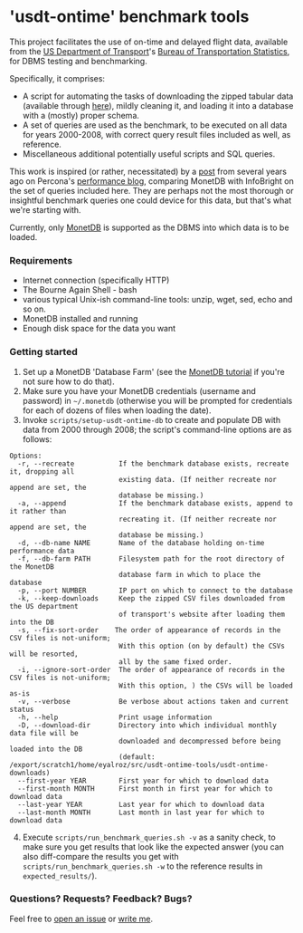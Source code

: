 # 'usdt-ontime' benchmark tools

This project facilitates the use of on-time and delayed flight data, available from the [US Department of Transport](https://www.transportation.gov/)'s [Bureau of Transportation Statistics](https://www.bts.gov/), for DBMS testing and benchmarking.

Specifically, it comprises:

* A script for automating the tasks of downloading the zipped tabular data (available through [here](http://www.transtats.bts.gov/DL_SelectFields.asp?Table_ID=236&DB_Short_Name=On-Time)), mildly cleaning it, and loading it into a database with a (mostly) proper schema.
* A set of queries are used as the benchmark, to be executed on all data for years 2000-2008, with correct query result files included as well, as reference.
* Miscellaneous additional potentially useful scripts and SQL queries\.

This work is inspired (or rather, necessitated) by a [post](https://www.percona.com/blog/2009/10/02/analyzing-air-traffic-performance-with-infobright-and-monetdb/) from several years ago on Percona's [performance blog](https://www.percona.com/blog), comparing MonetDB with InfoBright on the set of queries included here. They are perhaps not the most thorough or insightful benchmark queries one could device for this data, but that's what we're starting with.

Currently, only [MonetDB](https://www.monetdb.org/) is supported as the DBMS into which data is to be loaded.

### Requirements

* Internet connection (specifically HTTP)
* The Bourne Again Shell - bash
* various typical Unix-ish command-line tools: unzip, wget, sed, echo and so on.
* MonetDB installed and running
* Enough disk space for the data you want

### Getting started

1. Set up a MonetDB 'Database Farm' (see the [MonetDB tutorial](https://www.monetdb.org/Documentation/UserGuide/Tutorial) if you're not sure how to do that).
2. Make sure you have your MonetDB credentials (username and password) in `~/.monetdb` (otherwise you will be prompted for credentials for each of dozens of files when loading the date).
3. Invoke `scripts/setup-usdt-ontime-db` to create and populate DB with data from 2000 through 2008; the script's command-line options are as follows:
```
Options:
  -r, --recreate           If the benchmark database exists, recreate it, dropping all
                           existing data. (If neither recreate nor append are set, the 
                           database be missing.)
  -a, --append             If the benchmark database exists, append to it rather than
                           recreating it. (If neither recreate nor append are set, the 
                           database be missing.)
  -d, --db-name NAME       Name of the database holding on-time performance data
  -f, --db-farm PATH       Filesystem path for the root directory of the MonetDB
                           database farm in which to place the database
  -p, --port NUMBER        IP port on which to connect to the database
  -k, --keep-downloads     Keep the zipped CSV files downloaded from the US department
                           of transport's website after loading them into the DB
  -s, --fix-sort-order    The order of appearance of records in the CSV files is not-uniform;
                           With this option (on by default) the CSVs will be resorted,
                           all by the same fixed order.
  -i, --ignore-sort-order  The order of appearance of records in the CSV files is not-uniform;
                           With this option, ) the CSVs will be loaded as-is
  -v, --verbose            Be verbose about actions taken and current status
  -h, --help               Print usage information
  -D, --download-dir       Directory into which individual monthly data file will be
                           downloaded and decompressed before being loaded into the DB
                           (default: /export/scratch1/home/eyalroz/src/usdt-ontime-tools/usdt-ontime-downloads)
  --first-year YEAR        First year for which to download data
  --first-month MONTH      First month in first year for which to download data
  --last-year YEAR         Last year for which to download data
  --last-month MONTH       Last month in last year for which to download data
```

4. Execute `scripts/run_benchmark_queries.sh -v` as a sanity check, to make sure you get results that look like the expected answer (you can also diff-compare the results you get with  `scripts/run_benchmark_queries.sh -w` to the reference results in `expected_results/`).

### Questions? Requests? Feedback? Bugs?

Feel free to [open an issue](https://github.com/eyalroz/usdt-ontime-tools/issues) or [write me](mailto:E.Rozenberg@cwi.nl).
